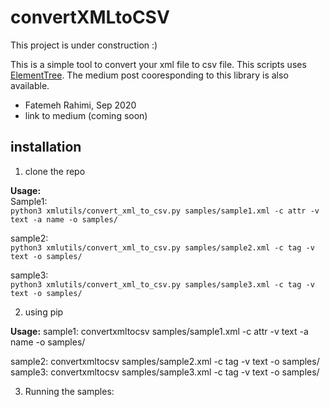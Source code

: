 # convertXMLtoCSV
This project is under construction :)

This is a simple tool to convert your xml file to csv file. This scripts uses [ElementTree](https://docs.python.org/3/library/xml.etree.elementtree.html). The medium post cooresponding to this library is also available. 

* Fatemeh Rahimi, Sep 2020
* link to medium (coming soon)

## installation
1. clone the repo

  **Usage:**      
Sample1:       
`python3 xmlutils/convert_xml_to_csv.py samples/sample1.xml -c attr -v text -a name -o samples/`

sample2:    
`python3 xmlutils/convert_xml_to_csv.py samples/sample2.xml -c tag -v text -o samples/`

sample3:    
`python3 xmlutils/convert_xml_to_csv.py samples/sample3.xml -c tag -v text -o samples/`

2. using pip

  **Usage:**
sample1:
convertxmltocsv samples/sample1.xml -c attr -v text -a name -o samples/

sample2:
convertxmltocsv samples/sample2.xml -c tag -v text -o samples/
sample3:
convertxmltocsv samples/sample3.xml -c tag -v text -o samples/

3. Running the samples:
